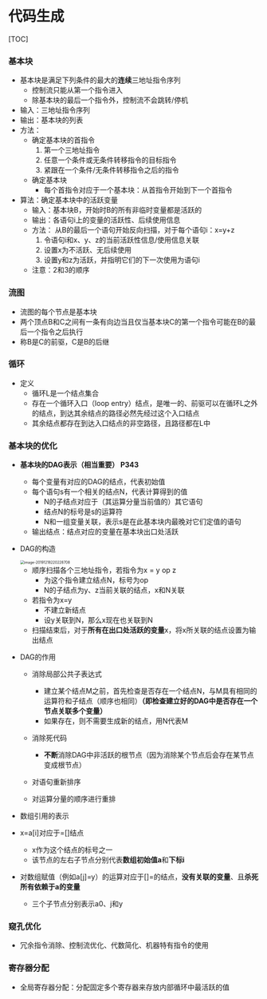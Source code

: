 # 代码生成

[TOC]

### 基本块

+ 基本块是满足下列条件的最大的**连续**三地址指令序列
  + 控制流只能从第一个指令进入
  + 除基本块的最后一个指令外，控制流不会跳转/停机
+ 输入：三地址指令序列
+ 输出：基本块的列表
+ 方法：
  + 确定基本块的首指令
    1. 第一个三地址指令
    2. 任意一个条件或无条件转移指令的目标指令
    3. 紧跟在一个条件/无条件转移指令之后的指令
  + 确定基本块
    + 每个首指令对应于一个基本块：从首指令开始到下一个首指令
+ 算法：确定基本块中的活跃变量
  + 输入：基本块B，开始时B的所有非临时变量都是活跃的
  + 输出：各语句i上的变量的活跃性、后续使用信息
  + 方法：
   从B的最后一个语句开始反向扫描，对于每个语句i：x=y+z
      1. 令语句i和x、y、z的当前活跃性信息/使用信息关联
      2. 设置x为不活跃、无后续使用
      3. 设置y和z为活跃，并指明它们的下一次使用为语句i
  + 注意：2和3的顺序

### 流图

+ 流图的每个节点是基本块
+ 两个顶点B和C之间有一条有向边当且仅当基本块C的第一个指令可能在B的最后一个指令之后执行
+ 称B是C的前驱，C是B的后继

### 循环

+ 定义
  + 循环L是一个结点集合
  + 存在一个循环入口（loop entry）结点，是唯一的、前驱可以在循环L之外的结点，到达其余结点的路径必然先经过这个入口结点
  + 其余结点都存在到达入口结点的非空路径，且路径都在L中

### 基本块的优化

+ **基本块的DAG表示（相当重要） P343** 

  + 每个变量有对应的DAG的结点，代表初始值
  + 每个语句s有一个相关的结点N，代表计算得到的值
    + N的子结点对应于（其运算分量当前值的）其它语句
    + 结点N的标号是s的运算符
    + N和一组变量关联，表示s是在此基本块内最晚对它们定值的语句
  + 输出结点：结点对应的变量在基本块出口处活跃

+ DAG的构造

  <img src="C:\Users\lenovo\AppData\Roaming\Typora\typora-user-images\image-20191218220228708.png" alt="image-20191218220228708" style="zoom:50%;" />

  + 顺序扫描各个三地址指令，若指令为x = y op z
      + 为这个指令建立结点N，标号为op
      + N的子结点为y、z当前关联的结点，x和N关联
  + 若指令为x=y
    + 不建立新结点
    + 设y关联到N，那么x现在也关联到N
  + 扫描结束后，对于**所有在出口处活跃的变量**x，将x所关联的结点设置为输出结点

+ DAG的作用
  + 消除局部公共子表达式
    + 建立某个结点M之前，首先检查是否存在一个结点N，与M具有相同的运算符和子结点（顺序也相同）**（即检查建立好的DAG中是否存在一个节点关联多个变量）**
    + 如果存在，则不需要生成新的结点，用N代表M
  + 消除死代码
    + **不断**消除DAG中非活跃的根节点（因为消除某个节点后会存在某节点变成根节点）

  + 对语句重新排序
  + 对运算分量的顺序进行重排

+ 数组引用的表示

+ x=a[i]对应于=[]结点

  + x作为这个结点的标号之一
  + 该节点的左右子节点分别代表**数组初始值a**和**下标i**

+ 对数组赋值（例如a[j]=y）的运算对应于[]=的结点，**没有关联的变量**、且**杀死所有依赖于a的变量**

    + 三个子节点分别表示a0、j和y

### 窥孔优化

+ 冗余指令消除、控制流优化、代数简化、机器特有指令的使用

### 寄存器分配

+ 全局寄存器分配：分配固定多个寄存器来存放内部循环中最活跃的值









